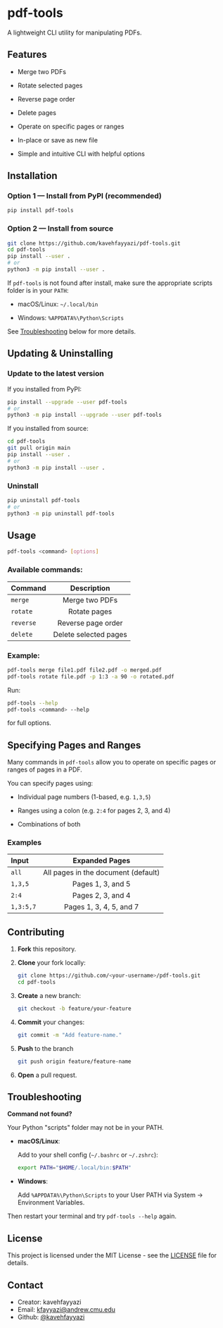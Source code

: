# pdf-tools

A lightweight CLI utility for manipulating PDFs.

## Features

- Merge two PDFs

- Rotate selected pages

- Reverse page order

- Delete pages

- Operate on specific pages or ranges

- In-place or save as new file

- Simple and intuitive CLI with helpful options

## Installation

### Option 1 — Install from PyPI (recommended)

```bash
pip install pdf-tools
```

### Option 2 — Install from source

```bash
git clone https://github.com/kavehfayyazi/pdf-tools.git
cd pdf-tools
pip install --user .
# or 
python3 -m pip install --user .
```

If `pdf-tools` is not found after install, make sure the appropriate scripts folder is in your `PATH`:

- macOS/Linux: `~/.local/bin`

- Windows: `%APPDATA%\Python\Scripts`

See [Troubleshooting](#troubleshooting) below for more details.

## Updating & Uninstalling

### Update to the latest version

If you installed from PyPI:

```bash
pip install --upgrade --user pdf-tools 
# or
python3 -m pip install --upgrade --user pdf-tools
```

If you installed from source:

```bash
cd pdf-tools
git pull origin main
pip install --user .
# or
python3 -m pip install --user .
```

### Uninstall

```bash
pip uninstall pdf-tools
# or
python3 -m pip uninstall pdf-tools
```

## Usage

```bash 
pdf-tools <command> [options]
```

### Available commands:

| Command | Description |
| :--- | :---: |
| `merge` | Merge two PDFs |
| `rotate` | Rotate pages |
| `reverse` | Reverse page order |
| `delete` | Delete selected pages |

### Example:

```bash
pdf-tools merge file1.pdf file2.pdf -o merged.pdf
pdf-tools rotate file.pdf -p 1:3 -a 90 -o rotated.pdf
```

Run:

```bash
pdf-tools --help
pdf-tools <command> --help
```

for full options.

## Specifying Pages and Ranges

Many commands in `pdf-tools` allow you to operate on specific pages or ranges of pages in a PDF.

You can specify pages using:

- Individual page numbers (1-based, e.g. `1,3,5`)

- Ranges using a colon (e.g. `2:4` for pages 2, 3, and 4)

- Combinations of both

### Examples

| Input | Expanded Pages |
| :--- | :---: |
| `all` | All pages in the document (default) |
| `1,3,5` | Pages 1, 3, and 5 |
| `2:4` | Pages 2, 3, and 4 |
| `1,3:5,7` | Pages 1, 3, 4, 5, and 7 |

## Contributing

1. **Fork** this repository.

2. **Clone** your fork locally:

    ```bash
    git clone https://github.com/<your-username>/pdf-tools.git
    cd pdf-tools
    ```

3. **Create** a new branch:

    ```bash
    git checkout -b feature/your-feature
    ```

4. **Commit** your changes:

    ```bash
    git commit -m "Add feature-name."
    ```

5. **Push** to the branch

    ```bash
    git push origin feature/feature-name
    ```

6. **Open** a pull request.

## Troubleshooting

**Command not found?**

Your Python "scripts" folder may not be in your PATH.

- **macOS/Linux**:

    Add to your shell config (`~/.bashrc` or `~/.zshrc`):

    ```bash
    export PATH="$HOME/.local/bin:$PATH"
    ```
- **Windows**:

    Add `%APPDATA%\Python\Scripts` to your User PATH via System &rarr; Environment Variables.

Then restart your terminal and try `pdf-tools --help` again.

## License

This project is licensed under the MIT License - see the [LICENSE](LICENSE) file for details.

## Contact

- Creator: kavehfayyazi
- Email: [kfayyazi@andrew.cmu.edu](mailto:kfayyazi@andrew.cmu.edu)
- Github: [@kavehfayyazi](https://github.com/kavehfayyazi)